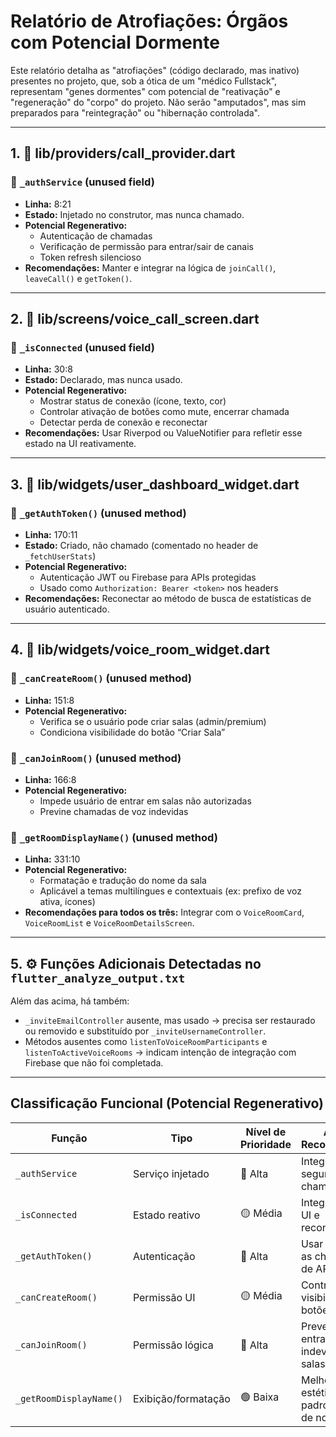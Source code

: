 # Relatório de Atrofiações: Órgãos com Potencial Dormente

Este relatório detalha as "atrofiações" (código declarado, mas inativo) presentes no projeto, que, sob a ótica de um "médico Fullstack", representam "genes dormentes" com potencial de "reativação" e "regeneração" do "corpo" do projeto. Não serão "amputados", mas sim preparados para "reintegração" ou "hibernação controlada".

---

## 1. 🧠 lib/providers/call_provider.dart

### 🦠 `_authService` (unused field)
- **Linha:** 8:21
- **Estado:** Injetado no construtor, mas nunca chamado.
- **Potencial Regenerativo:**
  - Autenticação de chamadas
  - Verificação de permissão para entrar/sair de canais
  - Token refresh silencioso
- **Recomendações:** Manter e integrar na lógica de `joinCall()`, `leaveCall()` e `getToken()`.

---

## 2. 🧠 lib/screens/voice_call_screen.dart

### 🦠 `_isConnected` (unused field)
- **Linha:** 30:8
- **Estado:** Declarado, mas nunca usado.
- **Potencial Regenerativo:**
  - Mostrar status de conexão (ícone, texto, cor)
  - Controlar ativação de botões como mute, encerrar chamada
  - Detectar perda de conexão e reconectar
- **Recomendações:** Usar Riverpod ou ValueNotifier para refletir esse estado na UI reativamente.

---

## 3. 🧠 lib/widgets/user_dashboard_widget.dart

### 🦠 `_getAuthToken()` (unused method)
- **Linha:** 170:11
- **Estado:** Criado, não chamado (comentado no header de `_fetchUserStats`)
- **Potencial Regenerativo:**
  - Autenticação JWT ou Firebase para APIs protegidas
  - Usado como `Authorization: Bearer <token>` nos headers
- **Recomendações:** Reconectar ao método de busca de estatísticas de usuário autenticado.

---

## 4. 🧠 lib/widgets/voice_room_widget.dart

### 🦠 `_canCreateRoom()` (unused method)
- **Linha:** 151:8
- **Potencial Regenerativo:**
  - Verifica se o usuário pode criar salas (admin/premium)
  - Condiciona visibilidade do botão “Criar Sala”

### 🦠 `_canJoinRoom()` (unused method)
- **Linha:** 166:8
- **Potencial Regenerativo:**
  - Impede usuário de entrar em salas não autorizadas
  - Previne chamadas de voz indevidas

### 🦠 `_getRoomDisplayName()` (unused method)
- **Linha:** 331:10
- **Potencial Regenerativo:**
  - Formatação e tradução do nome da sala
  - Aplicável a temas multilíngues e contextuais (ex: prefixo de voz ativa, ícones)
- **Recomendações para todos os três:** Integrar com o `VoiceRoomCard`, `VoiceRoomList` e `VoiceRoomDetailsScreen`.

---

## 5. ⚙️ Funções Adicionais Detectadas no `flutter_analyze_output.txt`

Além das acima, há também:

- `_inviteEmailController` ausente, mas usado → precisa ser restaurado ou removido e substituído por `_inviteUsernameController`.
- Métodos ausentes como `listenToVoiceRoomParticipants` e `listenToActiveVoiceRooms` → indicam intenção de integração com Firebase que não foi completada.

---

## Classificação Funcional (Potencial Regenerativo)

| Função                | Tipo              | Nível de Prioridade | Ação Recomendada                               |
|-----------------------|-------------------|---------------------|------------------------------------------------|
| `_authService`        | Serviço injetado  | 🔴 Alta             | Integrar com segurança de chamadas             |
| `_isConnected`        | Estado reativo    | 🟡 Média            | Integrar com UI e reconexão                    |
| `_getAuthToken()`     | Autenticação      | 🔴 Alta             | Usar em todas as chamadas de API privada       |
| `_canCreateRoom()`    | Permissão UI      | 🟡 Média            | Controlar visibilidade de botões               |
| `_canJoinRoom()`      | Permissão lógica  | 🔴 Alta             | Prevenir entrada indevida em salas             |
| `_getRoomDisplayName()` | Exibição/formatação | 🟢 Baixa            | Melhorar estética e padronização de nomes      |


